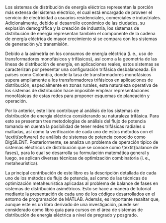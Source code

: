 Los sistemas de distribución de energía eléctrica representan la porción más extensa del sistema eléctrico, el cual está encargado de proveer el servicio de electricidad a usuarios residenciales, comerciales e industriales. Adicionalmente, debido al desarrollo económico de las ciudades, su explosión demográfica y la creación de industria, los sistemas de distribución de energía representan también el componente de la cadena de energía eléctrica de mayor crecimiento si se compara con los sistemas de generación y/o transmisión.    

Debido a la asimetría en los consumos de energía eléctrica (i. e., uso de transformadores monofásicos y trifásicos), así como a la geometría de las líneas de distribución de energía, en aplicaciones reales, estos sistemas se caracterizan por presentar una configuración trifásica desbalanceada. En países como Colombia, donde la tasa de transformadores monofásicos supera ampliamente a los transformadores trifásicos en aplicaciones de distribución, especialmente en zonas rurales, esta naturaleza operativa de los sistemas de distribución hace imposible emplear representaciones monofásicas de estas redes para proponer esquemas de planeación y operación.

Por lo anterior, este libro contribuye al análisis de los sistemas de distribución de energía eléctrica considerando su naturaleza trifásica. Para esto se presentan tres metodologías de análisis del flujo de potencia tomando en cuenta la posibilidad de tener redes trifásicas radiales o malladas, así como la verificación de cada uno de estos métodos con el \textit{software} de análisis de sistemas de potencia conocido como DIgSILENT. Posteriormente, se analiza un problema de operación típico de sistemas eléctricos de distribución que se conoce como \textit{balance de fases}, para lo cual se desarrolla su formulación matemática general y luego, se aplican diversas técnicas de optimización combinatoria (i. e., metaheurística).

La principal contribución de este libro es la descripción detallada de cada uno de los métodos de flujo de potencia, así como de las técnicas de optimización metaheurística aplicadas al problema de balance de fases en sistemas de distribución asimétricos. Esto se hace a manera de tutorial mediante la presentación de cada uno de los códigos desarrollados en el entorno de programación de MATLAB. Además, es importante resaltar que, aunque este es un libro derivado de una investigación, puede ser considerado como libro guía para cursos en el área de sistemas de distribución de energía eléctrica a nivel de pregrado y posgrado.  
